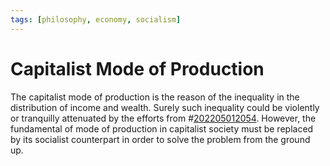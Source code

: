 ```yaml
---
tags: [philosophy, economy, socialism]
---
```


# Capitalist Mode of Production

The capitalist mode of production is the reason of the inequality in the
distribution of income and wealth. Surely such inequality could be violently or
tranquilly attenuated by the efforts from #[202205012054](202205012054.md). However, the
fundamental of mode of production in capitalist society must be replaced by its
socialist counterpart in order to solve the problem from the ground up.

